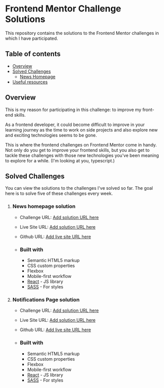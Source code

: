 # Frontend Mentor Challenge Solutions

This repository contains the solutions to the Frontend Mentor challenges in which I have participated.

## Table of contents

- [Overview](#overview)
- [Solved Challenges](#solved-challenges)
  - [News Homepage](#news-homepage-solution)
- [Useful resources](#useful-resources)

## Overview

This is my reason for participating in this challenge: to improve my front-end skills.

As a frontend developer, it could become difficult to improve in your learning journey as the time to work on side projects and also explore new and exciting technologies seems to be gone.

This is where the frontend challenges on Frontend Mentor come in handy. Not only do you get to improve your frontend skills, but you also get to tackle these challenges with those new technologies you've been meaning to explore for a while. (I'm looking at you, typescript.)

## Solved Challenges

You can view the solutions to the challenges I've solved so far. The goal here is to solve five of these challenges every week.

1. ### News homepage solution

   - Challenge URL: [Add solution URL here](https://your-solution-url.com)
   - Live Site URL: [Add solution URL here](https://your-solution-url.com)
   - Github URL: [Add live site URL here](https://your-live-site-url.com)

   - ### Built with

     - Semantic HTML5 markup
     - CSS custom properties
     - Flexbox
     - Mobile-first workflow
     - [React](https://reactjs.org/) - JS library
     - [SASS](https://styled-components.com/) - For styles

2. ### Notifications Page solution

   - Challenge URL: [Add solution URL here](https://your-solution-url.com)
   - Live Site URL: [Add solution URL here](https://your-solution-url.com)
   - Github URL: [Add live site URL here](https://your-live-site-url.com)

   - ### Built with

     - Semantic HTML5 markup
     - CSS custom properties
     - Flexbox
     - Mobile-first workflow
     - [React](https://reactjs.org/) - JS library
     - [SASS](https://styled-components.com/) - For styles

